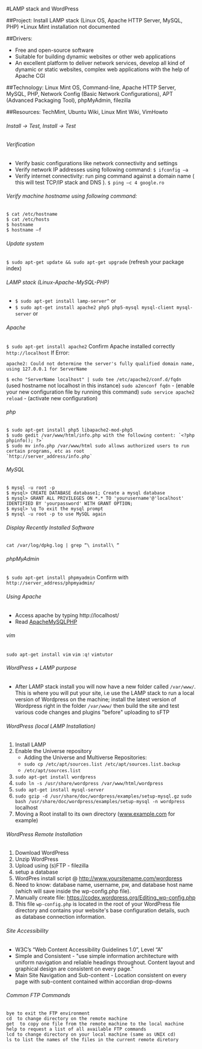 #LAMP stack and WordPress

##Project: 
Install LAMP stack (Linux OS, Apache HTTP Server, MySQL, PHP) *Linux Mint installation not documented

##Drivers: 
* Free and open-source software
* Suitable for building dynamic websites or other web applications
* An excellent platform to deliver network services, develop all kind of dynamic or static websites, complex web applications with the help of Apache CGI

##Technology: 
Linux Mint OS, Command-line, Apache HTTP Server, MySQL, PHP, Network Config (Basic Network Configurations), APT (Advanced Packaging Tool), phpMyAdmin, filezilla

##Resources: 
TechMint, Ubuntu Wiki, Linux Mint Wiki, VimHowto

###### Install -> Test, Install -> Test

###### Verification
* Verify basic configurations like network connectivity and settings
* Verify network IP addresses using following command: 
`$ ifconfig –a`
* Verify internet connectivity: run ping command against a domain name ( this will test TCP/IP stack and DNS ). 
`$ ping –c 4 google.ro`

###### Verify machine hostname using following command:
```
$ cat /etc/hostname
$ cat /etc/hosts
$ hostname
$ hostname –f
```
###### Update system
`$ sudo apt-get update && sudo apt-get upgrade`
(refresh your package index)

###### LAMP stack (Linux-Apache-MySQL-PHP) 
* `$ sudo apt-get install lamp-server^` or
* `$ sudo apt-get install apache2 php5 php5-mysql mysql-client mysql-server` or

###### Apache
`$ sudo apt-get install apache2`
Confirm Apache installed correctly `http://localhost`
If Error: 
```
apache2: Could not determine the server's fully qualified domain name, 
using 127.0.0.1 for ServerName
```
`$ echo "ServerName localhost" | sudo tee /etc/apache2/conf.d/fqdn` (used hostname not localhost in this instance)
`sudo a2enconf fqdn` - (enable your new configuration file by running this command)
`sudo service apache2 reload` - (activate new configuration)

###### php
```
$ sudo apt-get install php5 libapache2-mod-php5
$ sudo gedit /var/www/html/info.php with the following content: `<?php phpinfo(); ?>`
$ sudo mv info.php /var/www/html sudo allows authorized users to run certain programs, etc as root
`http://server_address/info.php`
```
###### MySQL
```
$ mysql -u root -p
$ mysql> CREATE DATABASE database1; Create a mysql database
$ mysql> GRANT ALL PRIVILEGES ON *.* TO 'yourusername'@'localhost' IDENTIFIED BY 'yourpassword' WITH GRANT OPTION;
$ mysql> \q To exit the mysql prompt
$ mysql -u root -p to use MySQL again
```

###### Display Recently Installed Software
`cat /var/log/dpkg.log | grep “\ install\ “`


###### phpMyAdmin
`$ sudo apt-get install phpmyadmin` Confirm with `http://server_address/phpmyadmin/`

###### Using Apache
* Access apache by typing http://localhost/
* Read [ApacheMySQLPHP](https://help.ubuntu.com/community/ApacheMySQLPHP)

###### vim
`sudo apt-get install vim`
`vim`
`:q!`
`vimtutor`

###### WordPress + LAMP purpose
* After LAMP stack install you will now have a new folder called `/var/www/`. This is where you will put your site, i.e use the LAMP stack to run a local version of Wordpress on the machine; install the latest version of Wordpress right in the folder `/var/www/` then build the site and test various code changes and plugins "before" uploading to sFTP

###### WordPress (local LAMP Installation)
1. Install LAMP
2. Enable the Universe repository
	* Adding the Universe and Multiverse Repositories:
	* `sudo cp /etc/apt/sources.list /etc/apt/sources.list.backup`
	* `/etc/apt/sources.list`
3. `sudo apt-get install wordpress`
4. `sudo ln -s /usr/share/wordpress /var/www/html/wordpress`
5. `sudo apt-get install mysql-server`
6. `sudo gzip -d /usr/share/doc/wordpress/examples/setup-mysql.gz`
   `sudo bash /usr/share/doc/wordpress/examples/setup-mysql -n wordpress` localhost
7. Moving a Root install to its own directory (www.example.com for example)

###### WordPress Remote Installation
1. Download WordPress
2. Unzip WordPress
3. Upload using (s)FTP - filezilla
4. setup a database
5. WordPres install script @ http://www.yoursitename.com/wordpress
6. Need to know: database name, username, pw, and database host name (which will save inside the wp-config.php file).
7. Manually create file: https://codex.wordpress.org/Editing_wp-config.php
8. This file `wp-config.php` is located in the root of your WordPress file directory and contains your website's base configuration details, such as database connection information.

###### Site Accessibility
* W3C’s “Web Content Accessibility Guidelines 1.0”, Level “A”
* Simple and Consistent - "use simple information architecture with uniform navigation and reliable headings throughout. Content layout and graphical design are consistent on every page."
* Main Site Navigation and Sub-content - Location consistent on every page with sub-content contained within accordian drop-downs

###### Common FTP Commands
```
bye to exit the FTP environment
cd  to change directory on the remote machine
get  to copy one file from the remote machine to the local machine
help to request a list of all available FTP commands
lcd to change directory on your local machine (same as UNIX cd)
ls to list the names of the files in the current remote diretory
```





